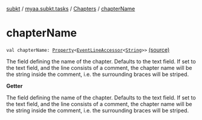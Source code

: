 [subkt](../../index.md) / [myaa.subkt.tasks](../index.md) / [Chapters](index.md) / [chapterName](./chapter-name.md)

# chapterName

`val chapterName: `[`Property`](https://docs.gradle.org/current/javadoc/org/gradle/api/provider/Property.html)`<`[`EventLineAccessor`](../../myaa.subkt.ass/-event-line-accessor/index.md)`<`[`String`](https://kotlinlang.org/api/latest/jvm/stdlib/kotlin/-string/index.html)`>>` [(source)](https://github.com/Myaamori/SubKt/blob/0.1.13/src/main/kotlin/myaa/subkt/tasks/asstasks.kt#L433)

The field defining the name of the chapter. Defaults to the text field.
If set to the text field, and the line consists of a comment, the chapter name
will be the string inside the comment, i.e. the surrounding braces will be striped.

**Getter**

The field defining the name of the chapter. Defaults to the text field.
If set to the text field, and the line consists of a comment, the chapter name
will be the string inside the comment, i.e. the surrounding braces will be striped.

